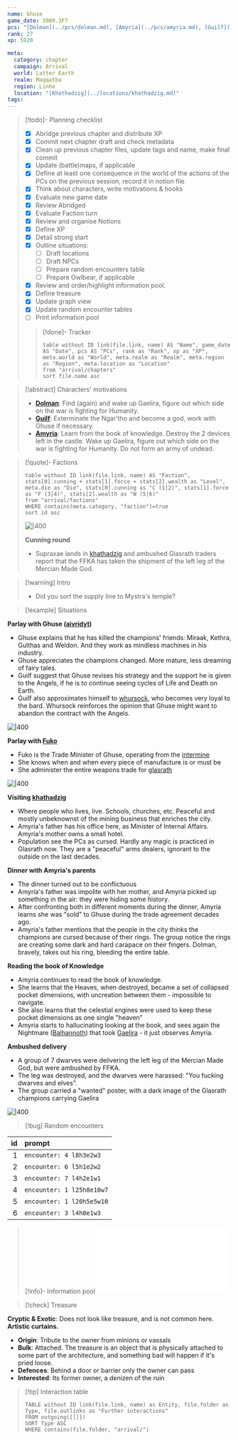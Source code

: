 ```yaml
---
name: Ghuse
game_date: 3909.3F7
pcs: "[Dolman](../pcs/dolman.md), [Amyria](../pcs/amyria.md), [Guilf](../pcs/guilf.md)"
rank: 27
xp: 5920 

meta:
  category: chapter
  campaign: Arrival
  world: Latter Earth
  realm: Maqqatba
  region: Linhe
  location: "[Khathadzig](../locations/khathadzig.md)"
tags: 
---
```


> [!todo]- Planning checklist
> - [x] Abridge previous chapter and distribute XP
> - [x] Commit next chapter draft and check metadata
> - [x] Clean up previous chapter files, update tags and name, make final commit
> - [x] Update (battle)maps, if applicable
> - [x] Define at least one consequence in the world of the actions of the PCs on the previous session, record it in notion file
> - [x] Think about characters, write motivations & hooks
> - [x] Evaluate new game date
> - [x] Review Abridged
> - [x] Evaluate Faction turn
> - [x] Review and organise Notions
> - [x] Define XP
> - [x] Detail strong start
> - [x] Outline situations:
> 	- [ ] Draft locations 
> 	- [ ] Draft NPCs
> 	- [ ] Prepare random encounters table
> 	- [ ] Prepare Owlbear, if applicable
> - [x] Review and order/highlight information pool.
> - [x] Define treasure
> - [x] Update graph view
> - [x] Update random encounter tables
> - [ ] Print information pool
> 
>> [!done]- Tracker 
>> ```dataview
>> table without ID link(file.link, name) AS "Name", game_date AS "Date", pcs AS "PCs", rank as "Rank", xp as "XP", meta.world as "World", meta.realm as "Realm", meta.region as "Region", meta.location as "Location"
>> from "arrival/chapters"
>> sort file.name asc
>> ```

> [!abstract] Characters' motivations
> - **[Dolman](../pcs/Dolman.md)**: Find (again) and wake up Gaelira, figure out which side on the war is fighting for Humanity.
> - **[Guilf](../pcs/Guilf.md)**: Exterminate the Ngar'tho and become a god, work with Ghuse if necessary.
> - **[Amyria](../pcs/Amyria.md)**: Learn from the book of knowledge. Destroy the 2 devices left in the castle. Wake up Gaelira, figure out which side on the war is fighting for Humanity. Do not form an army of undead.

> [!quote]- Factions 
> ```dataview
> table without ID link(file.link, name) AS "Faction", stats[0].cunning + stats[1].force + stats[2].wealth as "Level", meta.die as "Die", stats[0].cunning as "C (1|2)", stats[1].force as "F (3|4)", stats[2].wealth as "W (5|6)"
> from "arrival/factions"
> WHERE contains(meta.category, "faction")=true
> sort id asc
> ```
> ![|400](https://i.imgur.com/bmXMM0W.png)
> 
> **Cunning round**
>  
> - Supraxae lands in [khathadzig](../locations/khathadzig.md) and ambushed Glasrath traders report that the FFKA has taken the shipment of the left leg of the Mercian Made God.

> [!warning] Intro
> - Did you sort the supply line to Mystra's temple?

> [!example] Situations

**Parlay with Ghuse ([aivridyt](../npcs/aivridyt.md))**
- Ghuse explains that he has killed the champions' friends: Miraak, Kethra, Gulthas and Weldon. And they work as mindless machines in his industry.
- Ghuse appreciates the champions changed. More mature, less dreaming of fairy tales.
- Guilf suggest that Ghuse revises his strategy and the support he is given to the Angels, if he is to continue seeing cycles of Life and Death on Earth.
- Guilf also approximates himself to [whursock](../npcs/whursock.md), who becomes very loyal to the bard. Whursock reinforces the opinion that Ghuse might want to abandon the contract with the Angels.

![|400](https://i.imgur.com/exwvDQ9.png)

**Parlay with [Fuko](../npcs/Fuko.md)**
- Fuko is the Trade Minister of Ghuse, operating from the [intermine](../locations/intermine.md)
- She knows when and when every piece of manufacture is or must be
- She administer the entire weapons trade for [glasrath](../factions/glasrath.md)

![|400](https://i.imgur.com/V9mqrQF.png)

**Visiting [khathadzig](../locations/khathadzig.md)**
- Where people who lives, live. Schools, churches, etc. Peaceful and mostly unbeknownst of the mining business that enriches the city. 
- Amyria's father has his office here, as Minister of Internal Affairs. Amyria's mother owns a small hotel.
- Population see the PCs as cursed. Hardly any magic is practiced in Glasrath now. They are a "peaceful" arms dealers, ignorant to the outside on the last decades.

**Dinner with Amyria's parents**
- The dinner turned out to be conflictuous
- Amyria's father was impolite with her mother, and Amyria picked up something in the air: they were hiding some history.
- After confronting both in different moments during the dinner, Amyria learns she was "sold" to Ghuse during the trade agreement decades ago.
- Amyria's father mentions that the people in the city thinks the champions are cursed because of their rings. The group notice the rings are creating some dark and hard carapace on their fingers. Dolman, bravely, takes out his ring, bleeding the entire table.

**Reading the book of Knowledge**
- Amyria continues to read the book of knowledge.
- She learns that the Heaves, when destroyed, became a set of collapsed pocket dimensions, with uncreation between them - impossible to navigate.
- She also learns that the celestial engines were used to keep these pocket dimensions as one single "heaven"
- Amyria starts to hallucinating looking at the book, and sees again the Nightmare ([Balhannoth](../npcs/Balhannoth.md)) that took [Gaelira](../npcs/Gaelira.md) - it just observes Amyria.

**Ambushed delivery**
- A group of 7 dwarves were delivering the left leg of the Mercian Made God, but were ambushed by FFKA.
- The leg was destroyed, and the dwarves were harassed: "You fucking dwarves and elves". 
- The group carried a "wanted" poster, with a dark image of the Glasrath champions carrying Gaelira

![|400](https://i.imgur.com/Axsw6qj.png)



> [!bug] Random encounters

| id|prompt                    |
|--:|:-------------------------|
|  1|`encounter: 4 l8h3e2w3`   |
|  2|`encounter: 6 l5h1e2w2`   |
|  3|`encounter: 7 l4h2e1w1`   |
|  4|`encounter: 1 l25h8e10w7` |
|  5|`encounter: 1 l20h5e5w10` |
|  6|`encounter: 3 l4h0e1w3`   |

> [!info]- Information pool
> ![Information pool](arrival/_informationPool.md)

> [!check] Treasure

**Cryptic & Exotic**: Does not look like treasure, and is not common here. **Artistic curtains.**
- **Origin**: Tribute to the owner from minions or vassals
- **Bulk**: Attached. The treasure is an object that is physically attached to some part of the architecture, and something bad will happen if it's pried loose.
- **Defences**: Behind a door or barrier only the owner can pass
- **Interested**: Its former owner, a denizen of the ruin

> [!tip] Interaction table 
> 
> ```dataview
> TABLE without ID link(file.link, name) as Entity, file.folder as Type, file.outlinks as "Further interactions"
> FROM outgoing([[]]) 
> SORT Type ASC
> WHERE contains(file.folder, "arrival/")
> ```
